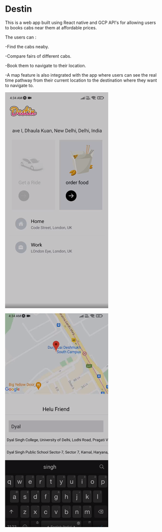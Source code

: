 # Destin

This is a web app built using React native and GCP API's for allowing users to books cabs near them at affordable prices.

The users can :

-Find the cabs neaby.

-Compare fairs of different cabs.

-Book them to navigate to their location.

-A map feature is also integrated with the app where users can see the real time pathway from their current location to the destination where they want to navigate   to.

   ![alt text](https://github.com/Yash621/Destin/blob/master/assets/Screenshot_2021-09-27_11-50-01%20(1).png)   

   ![alt text](https://github.com/Yash621/Destin/blob/master/assets/Screenshot_2021-09-27_11-50-24.png)
